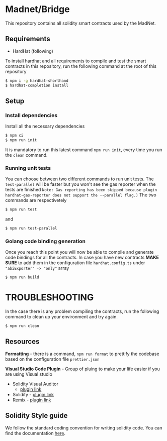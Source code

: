 # Madnet/Bridge

This repository contains all solidity smart contracts used by the MadNet.

## Requirements

* HardHat (following)

To install hardhat and all requirements to compile and test the smart contracts in this repository, run the following
command at the root of this repository

```bash
$ npm i -g hardhat-shorthand
$ hardhat-completion install
```

## Setup

### Install dependencies

Install all the necessary dependencies

```bash
$ npm ci
$ npm run init 
```

It is mandatory to run this latest command `npm run init`, every time you run the `clean` command.

### Running unit tests

You can choose between two different commands to run unit tests. The `test-parallel` will be faster but you won't see
the gas reporter when the tests are finished
`Note: Gas reporting has been skipped because plugin hardhat-gas-reporter does not support the --parallel flag.)`
The two commands are respectivetely

```bash
$ npm run test 
```

and

```bash
$ npm run test-parallel 
```

### Golang code binding generation

Once you reach this point you will now be able to compile and generate code bindings for all the contracts. In case you
have new contracts **MAKE SURE** to add them in the configuration file `hardhat.config.ts`
under `"abiExporter" -> "only"` array

```bash
$ npm run build
```

# TROUBLESHOOTING

In the case there is any problem compiling the contracts, run the following command to clean up your environment 
and try again.

```bash
$ npm run clean
```

## Resources

**Formatting** - there is a command, `npm run format` to prettify the codebase based on the configuration
file `prettier.json`

**Visual Studio Code Plugin** - Group of pluing to make your life easier if you are using Visual studio

* Solidity Visual Auditor
  - [plugin link](https://marketplace.visualstudio.com/items?itemName=tintinweb.solidity-visual-auditor)
* Solidity - [plugin link](https://marketplace.visualstudio.com/items?itemName=JuanBlanco.solidity)
* Remix - [plugin link](https://marketplace.visualstudio.com/items?itemName=RemixProject.ethereum-remix)

## Solidity Style guide

We follow the standard coding convention for writing solidity code. You can find the
documentation [here](https://docs.soliditylang.org/en/v0.8.9/style-guide.html).
